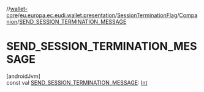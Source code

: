 //[wallet-core](../../../../index.md)/[eu.europa.ec.eudi.wallet.presentation](../../index.md)/[SessionTerminationFlag](../index.md)/[Companion](index.md)/[SEND_SESSION_TERMINATION_MESSAGE](-s-e-n-d_-s-e-s-s-i-o-n_-t-e-r-m-i-n-a-t-i-o-n_-m-e-s-s-a-g-e.md)

# SEND_SESSION_TERMINATION_MESSAGE

[androidJvm]\
const
val [SEND_SESSION_TERMINATION_MESSAGE](-s-e-n-d_-s-e-s-s-i-o-n_-t-e-r-m-i-n-a-t-i-o-n_-m-e-s-s-a-g-e.md): [Int](https://kotlinlang.org/api/latest/jvm/stdlib/kotlin/-int/index.html)
